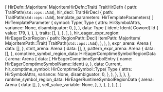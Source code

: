 [
    HirDefn::MajorItem(
        MajorItemHirDefn::Trait(
            TraitHirDefn {
                path: TraitPath(`std::ops::Add`),
                hir_decl: TraitHirDecl {
                    path: TraitPath(`std::ops::Add`),
                    template_parameters: HirTemplateParameters(
                        [
                            HirTemplateParameter {
                                symbol: Type(
                                    Type {
                                        attrs: HirSymbolAttrs,
                                        variance: None,
                                        disambiguator: 0,
                                    },
                                ),
                                data: Type {
                                    ident: Ident(
                                        Coword(
                                            Id {
                                                value: 179,
                                            },
                                        ),
                                    ),
                                    traits: [],
                                },
                            },
                        ],
                    ),
                    hir_eager_expr_region: HirEagerExprRegion {
                        path: RegionPath::Decl(
                            ItemPath::MajorItem(
                                MajorItemPath::Trait(
                                    TraitPath(`std::ops::Add`),
                                ),
                            ),
                        ),
                        expr_arena: Arena {
                            data: [],
                        },
                        stmt_arena: Arena {
                            data: [],
                        },
                        pattern_expr_arena: Arena {
                            data: [],
                        },
                        comptime_symbol_region_data: HirEagerComptimeSymbolRegionData {
                            arena: Arena {
                                data: [
                                    HirEagerComptimeSymbolEntry {
                                        name: HirEagerComptimeSymbolName::Ident(
                                            `B`,
                                        ),
                                        data: Current,
                                        hir_comptime_symbol: HirComptimeSymbol::Type(
                                            Type {
                                                attrs: HirSymbolAttrs,
                                                variance: None,
                                                disambiguator: 0,
                                            },
                                        ),
                                    },
                                ],
                            },
                        },
                        runtime_symbol_region_data: HirEagerRuntimeSymbolRegionData {
                            arena: Arena {
                                data: [],
                            },
                            self_value_variable: None,
                        },
                    },
                },
            },
        ),
    ),
]